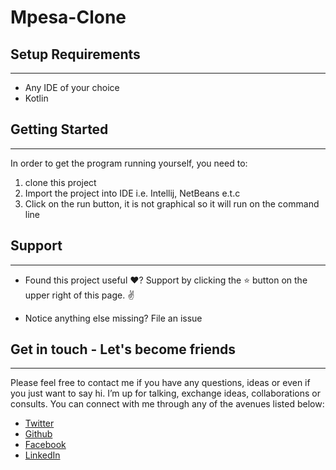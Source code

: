 # Mpesa-Clone


## Setup Requirements
----------------

- Any IDE of your choice
- Kotlin

## Getting Started
----------------

In order to get the program running yourself, you need to:

1.  clone this project
2.  Import the project into IDE i.e. Intellij, NetBeans e.t.c
3.  Click on the run button, it is not graphical so it will run on the command line


## Support
--------

- Found this project useful ❤️? Support by clicking the ⭐️ button on the upper right of this page. ✌️

- Notice anything else missing? File an issue 

## Get in touch - Let's become friends
-----------------------------------

Please feel free to contact me if you have any questions, ideas or even if you just want to say hi. I’m up for talking, exchange ideas, collaborations or consults. You can connect with me through any of the avenues listed below:
- [Twitter](https://twitter.com/_joelkanyi)
- [Github](https://github.com/JoelKanyi)
- [Facebook](https://www.facebook.com/joel.kanyi.71)
- [LinkedIn](https://www.linkedin.com/in/joel-kanyi-037270174/) 




